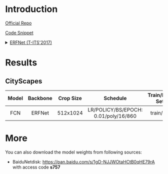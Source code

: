# Introduction

<a href="https://github.com/Eromera/erfnet_pytorch">Official Repo</a>

<a href="https://github.com/SegmentationBLWX/sssegmentation/tree/main/ssseg/modules/backbones">Code Snippet</a>

<details>
<summary align="left"><a href="https://ieeexplore.ieee.org/document/8063438">ERFNet (T-ITS'2017)</a></summary>

```latex
@article{romera2017erfnet,
    title={Erfnet: Efficient residual factorized convnet for real-time semantic segmentation},
    author={Romera, Eduardo and Alvarez, Jos{\'e} M and Bergasa, Luis M and Arroyo, Roberto},
    journal={IEEE Transactions on Intelligent Transportation Systems},
    volume={19},
    number={1},
    pages={263--272},
    year={2017},
    publisher={IEEE}
}
```

</details>


# Results

## CityScapes
| Model         | Backbone     | Crop Size  | Schedule                              | Train/Eval Set  | mIoU   | Download                 |
| :-:           | :-:          | :-:        | :-:                                   | :-:             | :-:    | :-:                      |
| FCN           | ERFNet       | 512x1024   | LR/POLICY/BS/EPOCH: 0.01/poly/16/860  | train/val       | 76.44% | [model]() &#124; [log]() |


# More
You can also download the model weights from following sources:
- BaiduNetdisk: https://pan.baidu.com/s/1gD-NJJWOtaHCtB0qHE79rA with access code **s757**